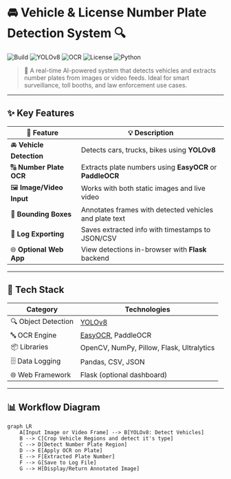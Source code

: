 # 🚘 Vehicle & License Number Plate Detection System 🔍

![Build](https://img.shields.io/badge/Build-Passing-brightgreen)
![YOLOv8](https://img.shields.io/badge/YOLOv8-Ultralytics-purple)
![OCR](https://img.shields.io/badge/OCR-EasyOCR-red)
![License](https://img.shields.io/badge/License-MIT-blue)
![Python](https://img.shields.io/badge/Python-3.8+-blue)

> 🎯 A real-time AI-powered system that detects vehicles and extracts number plates from images or video feeds. Ideal for smart surveillance, toll booths, and law enforcement use cases.

---

## ✨ Key Features

| 🚀 Feature                  | 💡 Description |
|----------------------------|----------------|
| 🚘 **Vehicle Detection**   | Detects cars, trucks, bikes using **YOLOv8** |
| 🔠 **Number Plate OCR**    | Extracts plate numbers using **EasyOCR** or **PaddleOCR** |
| 🖼 **Image/Video Input**    | Works with both static images and live video |
| 📍 **Bounding Boxes**       | Annotates frames with detected vehicles and plate text |
| 💾 **Log Exporting**        | Saves extracted info with timestamps to JSON/CSV |
| 🌐 **Optional Web App**     | View detections in-browser with **Flask** backend |

---

## 🧠 Tech Stack

| Category            | Technologies |
|---------------------|--------------|
| 🔍 Object Detection  | [YOLOv8](https://github.com/ultralytics/ultralytics) |
| 🔤 OCR Engine        | [EasyOCR](https://github.com/JaidedAI/EasyOCR), PaddleOCR |
| 📦 Libraries         | OpenCV, NumPy, Pillow, Flask, Ultralytics |
| 🗄️ Data Logging       | Pandas, CSV, JSON |
| 🌐 Web Framework     | Flask (optional dashboard) |

---

## 📊 Workflow Diagram

```mermaid
graph LR
    A[Input Image or Video Frame] --> B[YOLOv8: Detect Vehicles]
    B --> C[Crop Vehicle Regions and detect it's type]
    C --> D[Detect Number Plate Region]
    D --> E[Apply OCR on Plate]
    E --> F[Extracted Plate Number]
    F --> G[Save to Log File]
    G --> H[Display/Return Annotated Image]
